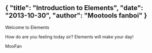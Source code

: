 {
	"title": "Introduction to Elements",
	"date": "2013-10-30",
	"author": "Mootools fanboi"
}
---

Welcome to Elements

How do are you feeling today sir? Elements will make your day!

MooFan